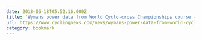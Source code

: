 ```yaml
---
date: 2018-06-18T05:52:16.000Z
title: 'Wymans power data from World Cyclo-cross Championships course - Video | Cy'
url: https://www.cyclingnews.com/news/wymans-power-data-from-world-cyclo-cross-championships-course-video/
category: bookmark
---
```

